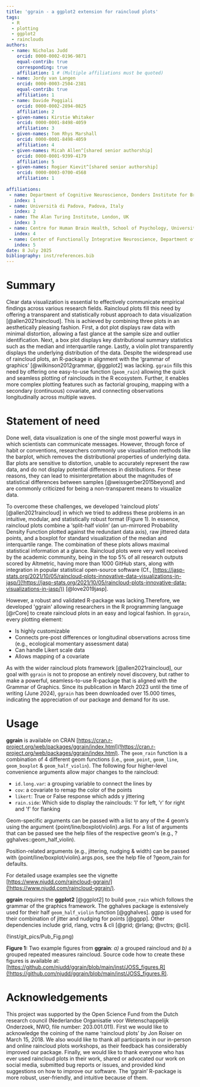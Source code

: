 ```yaml
---
title: 'ggrain - a ggplot2 extension for raincloud plots'
tags:
  - R
  - plotting
  - ggplot2
  - rainclouds
authors:
  - name: Nicholas Judd
    orcid: 0000-0002-0196-9871
    equal-contrib: true
    corresponding: true
    affiliation: 1 # (Multiple affiliations must be quoted)
  - name: Jordy van Langen
    orcid: 0000-0003-2504-2381
    equal-contrib: true
    affiliation: 1
  - name: Davide Poggiali
    orcid: 0000-0002-2894-0825
    affiliation: 2
  - given-names: Kirstie Whitaker
    orcid: 0000-0001-8498-4059
    affiliation: 3
  - given-names: Tom Rhys Marshall
    orcid: 0000-0001-8498-4059
    affiliation: 4
  - given-names: Micah Allen^[shared senior authorship]
    orcid: 0000-0001-9399-4179
    affiliation: 5
  - given-names: Rogier Kievit^[shared senior authorship]
    orcid: 0000-0003-0700-4568
    affiliation: 1
    
affiliations:
 - name: Department of Cognitive Neuroscience, Donders Institute for Brain, Cognition and Behavior, Radboud University Medical Center, Nijmegen, The Netherlands
   index: 1
 - name: Università di Padova, Padova, Italy
   index: 2
 - name: The Alan Turing Institute, London, UK
   index: 3
 - name: Centre for Human Brain Health, School of Psychology, University of Birmingham, Birmingham, United Kingdom
   index: 4
 - name: Center of Functionally Integrative Neuroscience, Department of Clinical Medicine, Aarhus University, Aarhus, Denmark
   index: 5
date: 8 July 2025
bibliography: inst/references.bib
---
```


# Summary

Clear data visualization is essential to effectively communicate empirical findings across various research fields. Raincloud plots fill this need by offering a transparent and statistically robust approach to data visualization [@allen2021raincloud]. This is achieved by combining three plots in an aesthetically pleasing fashion. First, a dot plot displays raw data with minimal distortion, allowing a fast glance at the sample size and outlier identification. Next, a box plot displays key distributional summary statistics such as the median and interquartile range. Lastly, a violin plot transparently displays the underlying distribution of the data. Despite the widespread use of raincloud plots, an R-package in alignment with the ‘grammar of graphics’ [@wilkinson2012grammar, @ggplot2] was lacking. `ggrain` fills this need by offering one easy-to-use function (`geom_rain`) allowing the quick and seamless plotting of rainclouds in the R ecosystem. Further, it enables more complex plotting features such as factorial grouping, mapping with a secondary (continuous) covariate, and connecting observations longitudinally across multiple waves.

# Statement of need

Done well, data visualization is one of the single most powerful ways in which scientists can communicate messages. However, through force of habit or conventions, researchers commonly use visualisation methods like the barplot, which removes the distributional properties of underlying data. Bar plots are sensitive to distortion, unable to accurately represent the raw data, and do not display potential differences in distributions. For these reasons, they can lead to misinterpretation about the magnitudes of statistical differences between samples [@weissgerber2015beyond] and are commonly criticized for being a non-transparent means to visualize data.

To overcome these challenges, we developed ‘raincloud plots’ [@allen2021raincloud] in which we tried to address these problems in an intuitive, modular, and statistically robust format (Figure 1). In essence, raincloud plots combine a ‘split-half violin’ (an un-mirrored Probability Density Function plotted against the redundant data axis), raw jittered data points, and a boxplot for standard visualization of the median and interquartile range. The combination of these plots allows maximal statistical information at a glance. Raincloud plots were very well received by the academic community, being in the top 5% of all research outputs scored by Altmetric, having more than 1000 GitHub stars, along with integration in popular statistical open-source software (Cf., [https://jasp-stats.org/2021/10/05/raincloud-plots-innovative-data-visualizations-in-jasp/](!https://jasp-stats.org/2021/10/05/raincloud-plots-innovative-data-visualizations-in-jasp/)) [@love2019jasp].

However, a robust and validated R-package was lacking.Therefore, we developed 'ggrain' allowing researchers in the R programming language [@rCore] to create raincloud plots in an easy and logical fashion. In `ggrain`, every plotting element:

- Is highly customizable 
- Connects pre-post differences or longitudinal observations across time (e.g., ecological momentary assessment data)
- Can handle Likert scale data
- Allows mapping of a covariate

As with the wider raincloud plots framework [@allen2021raincloud], our goal with `ggrain` is not to propose an entirely novel discovery, but rather to make a powerful, seamless-to-use R-package that is aligned with the Grammar of Graphics. Since its publication in March 2023 until the time of writing (June 2024), `ggrain` has been downloaded over 15.000 times, indicating the appreciation of our package and demand for its use.

# Usage

**ggrain** is available on CRAN [https://cran.r-project.org/web/packages/ggrain/index.html](!https://cran.r-project.org/web/packages/ggrain/index.html).  The `geom_rain` function is a combination of 4 different geom functions (i.e., `geom_point`, `geom_line`, `geom_boxplot` & `geom_half_violin`). The following four higher-level convenience arguments allow major changes to the raincloud:

- `id.long.var`: a grouping variable to connect the lines by
- `cov`: a covariate to remap the color of the points
- `likert`: True or False response which adds y jittering
- `rain.side`: Which side to display the rainclouds: 'l' for left, 'r' for right and 'f' for flanking


Geom-specific arguments can be passed with a list to any of the 4 geom’s using the argument {point/line/boxplot/violin}.args. For a list of arguments that can be passed see the help files of the respective geom's (e.g., ?gghalves::geom_half_violin).

Position-related arguments (e.g., jittering, nudging & width) can be passed with {point/line/boxplot/violin}.args.pos, see the help file of ?geom_rain for defaults.

For detailed usage examples see the vignette [https://www.njudd.com/raincloud-ggrain/](!https://www.njudd.com/raincloud-ggrain/).

**ggrain** requires the **ggplot2** [@ggplot2] to build `geom_rain` which follows the grammar of the graphics framework. The gghalves package is extensively used for their half `geom_half_violin` function [@gghalves]. ggpp is used for their combination of jitter and nudging for points [@ggpp]. Other dependencies include grid, rlang, vctrs & cli [@grid; @rlang; @vctrs; @cli].

(!inst/git_pics/Pub_Fig.png)

**Figure 1:** Two example figures from **ggrain**: *a)* a grouped raincloud and *b)* a grouped repeated measures raincloud. Source code how to create these figures is available at: [https://github.com/njudd/ggrain/blob/main/inst/JOSS_figures.R](!https://github.com/njudd/ggrain/blob/main/inst/JOSS_figures.R).

# Acknowledgements

This project was supported by the Open Science Fund from the Dutch research council (Nederlandse Organisatie voor Wetenschappelijk Onderzoek, NWO, file number: 203.001.011). First we would like to acknowledge the coining of the name ‘raincloud plots’ by Jon Roiser on March 15, 2018. We also would like to thank all participants in our in-person and online raincloud plots workshops, as their feedback has considerably improved our package. Finally, we would like to thank everyone who has ever used raincloud plots in their work, shared or advocated our work on social media, submitted bug reports or issues, and provided kind suggestions on how to improve our software. The ‘ggrain’ R-package is more robust, user-friendly, and intuitive because of them.










